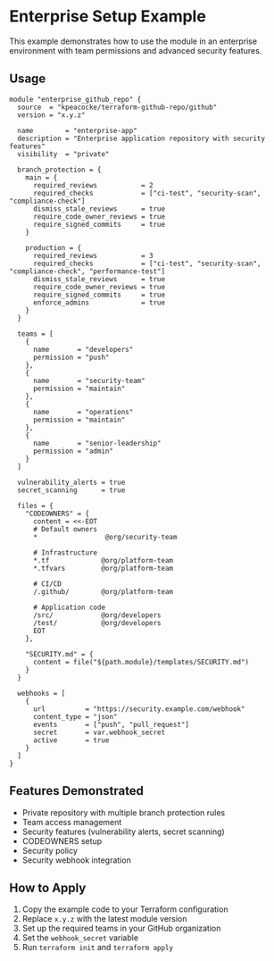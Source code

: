 # Enterprise Setup Example

This example demonstrates how to use the module in an enterprise environment with team permissions and advanced security features.

## Usage

```hcl
module "enterprise_github_repo" {
  source  = "kpeacocke/terraform-github-repo/github"
  version = "x.y.z"

  name        = "enterprise-app"
  description = "Enterprise application repository with security features"
  visibility  = "private"
  
  branch_protection = {
    main = {
      required_reviews           = 2
      required_checks            = ["ci-test", "security-scan", "compliance-check"]
      dismiss_stale_reviews      = true
      require_code_owner_reviews = true
      require_signed_commits     = true
    }
    
    production = {
      required_reviews           = 3
      required_checks            = ["ci-test", "security-scan", "compliance-check", "performance-test"]
      dismiss_stale_reviews      = true
      require_code_owner_reviews = true
      require_signed_commits     = true
      enforce_admins             = true
    }
  }
  
  teams = [
    {
      name       = "developers"
      permission = "push"
    },
    {
      name       = "security-team"
      permission = "maintain"
    },
    {
      name       = "operations"
      permission = "maintain"
    },
    {
      name       = "senior-leadership"
      permission = "admin"
    }
  ]
  
  vulnerability_alerts = true
  secret_scanning      = true
  
  files = {
    "CODEOWNERS" = {
      content = <<-EOT
      # Default owners
      *                 @org/security-team
      
      # Infrastructure
      *.tf             @org/platform-team
      *.tfvars         @org/platform-team
      
      # CI/CD
      /.github/        @org/platform-team
      
      # Application code
      /src/            @org/developers
      /test/           @org/developers
      EOT
    },
    
    "SECURITY.md" = {
      content = file("${path.module}/templates/SECURITY.md")
    }
  }
  
  webhooks = [
    {
      url          = "https://security.example.com/webhook"
      content_type = "json"
      events       = ["push", "pull_request"]
      secret       = var.webhook_secret
      active       = true
    }
  ]
}
```

## Features Demonstrated

- Private repository with multiple branch protection rules
- Team access management
- Security features (vulnerability alerts, secret scanning)
- CODEOWNERS setup
- Security policy
- Security webhook integration

## How to Apply

1. Copy the example code to your Terraform configuration
2. Replace `x.y.z` with the latest module version
3. Set up the required teams in your GitHub organization
4. Set the `webhook_secret` variable
5. Run `terraform init` and `terraform apply`
